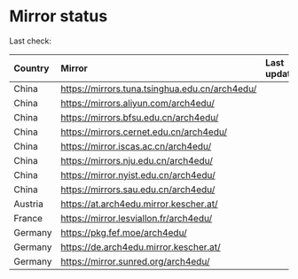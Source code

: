 <script src="./time.js"></script>
# Mirror status
Last check: <script type="text/javascript">localize(1725618135.8922973);</script>

|Country|Mirror|Last update|
|:------|:-----|:----------|
|China|https://mirrors.tuna.tsinghua.edu.cn/arch4edu/|<script type="text/javascript">localize(1725605006);</script>|
|China|https://mirrors.aliyun.com/arch4edu/|<script type="text/javascript">localize(1725561421);</script>|
|China|https://mirrors.bfsu.edu.cn/arch4edu/|<script type="text/javascript">localize(1725561421);</script>|
|China|https://mirrors.cernet.edu.cn/arch4edu/|<script type="text/javascript">localize(1725605006);</script>|
|China|https://mirror.iscas.ac.cn/arch4edu/|<script type="text/javascript">localize(1725561421);</script>|
|China|https://mirrors.nju.edu.cn/arch4edu/|<script type="text/javascript">localize(1725518459);</script>|
|China|https://mirror.nyist.edu.cn/arch4edu/|<script type="text/javascript">localize(1725561421);</script>|
|China|https://mirrors.sau.edu.cn/arch4edu/|<script type="text/javascript">localize(1725561421);</script>|
|Austria|https://at.arch4edu.mirror.kescher.at/|<script type="text/javascript">localize(1725561421);</script>|
|France|https://mirror.lesviallon.fr/arch4edu/|<script type="text/javascript">localize(1725561421);</script>|
|Germany|https://pkg.fef.moe/arch4edu/|<script type="text/javascript">localize(1725561421);</script>|
|Germany|https://de.arch4edu.mirror.kescher.at/|<script type="text/javascript">localize(1725561421);</script>|
|Germany|https://mirror.sunred.org/arch4edu/|<script type="text/javascript">localize(1725561421);</script>|

<script src="./tablefilter/tablefilter.js"></script>
<script src="./table.js"></script>